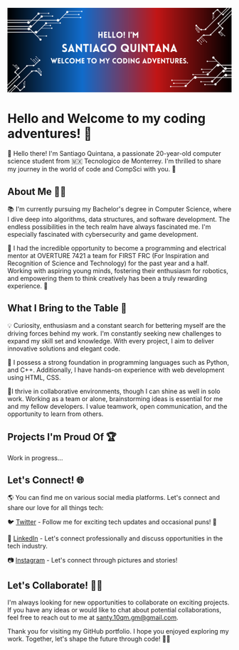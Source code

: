 [![Santiago's GitHub Banner](./assets/GitHub%20Banner.png)](https://twitter.com/10qmSanty)

# Hello and Welcome to my coding adventures! 🎉

👋 Hello there! I'm Santiago Quintana, a passionate 20-year-old computer science student from 🇲🇽 Tecnologico de Monterrey. I'm thrilled to share my journey in the world of code and CompSci with you. 🚀

## About Me 🙋‍♂️

📚 I'm currently pursuing my Bachelor's degree in Computer Science, where I dive deep into algorithms, data structures, and software development. The endless possibilities in the tech realm have always fascinated me. I'm especially fascinated with cybersecurity and game development. 

🤖 I had the incredible opportunity to become a programming and electrical mentor at OVERTURE 7421 a team for FIRST FRC (For Inspiration and Recognition of Science and Technology) for the past year and a half. Working with aspiring young minds, fostering their enthusiasm for robotics, and empowering them to think creatively has been a truly rewarding experience. 🤝

## What I Bring to the Table 💼

💡 Curiosity, enthusiasm and a constant search for bettering myself are the driving forces behind my work. I'm constantly seeking new challenges to expand my skill set and knowledge. With every project, I aim to deliver innovative solutions and elegant code.

🌟 I possess a strong foundation in programming languages such as Python, and C++. Additionally, I have hands-on experience with web development using HTML, CSS.

🔧I thrive in collaborative environments, though I can shine as well in solo work. Working as a team or alone, brainstorming ideas is essential for me and my fellow developers. I value teamwork, open communication, and the opportunity to learn from others.

## Projects I'm Proud Of 🏆
Work in progress...
<!-- 
Here are some of the projects I've worked on:

1. 🤖 **RoboHelper** - An autonomous robot designed to assist the elderly with everyday tasks. Built using Python, OpenCV, and ROS (Robot Operating System). [Check it out!](https://github.com/your-username/robo-helper)

2. 🎮 **GameGenius** - A game recommendation engine based on user preferences and machine learning. Developed using Python and scikit-learn. [Try it here!](https://github.com/your-username/game-genius)

3. 💬 **ChatMeister** - A real-time chat application with end-to-end encryption. Implemented using React, Node.js, and Socket.io. [Join the conversation!](https://github.com/your-username/chat-meister)

Feel free to explore these projects and provide any feedback or suggestions. I'm always looking for ways to improve!
-->

## Let's Connect! 🌐

🌎 You can find me on various social media platforms. Let's connect and share our love for all things tech:

🐦 [Twitter](https://twitter.com/10qmSanty) - Follow me for exciting tech updates and occasional puns! 🐤

💼 [LinkedIn](https://www.linkedin.com/in/santiago-quintana-moreno-861115192) - Let's connect professionally and discuss opportunities in the tech industry.

📷 [Instagram](https://www.instagram.com/santiagoquintana/) - Let's connect through pictures and stories!

<!--🌐 [Personal Website](https://your-website-url.com) - Explore more about my projects, blog posts, and adventures in the world of code!-->

## Let's Collaborate! 👯‍♀️

I'm always looking for new opportunities to collaborate on exciting projects. If you have any ideas or would like to chat about potential collaborations, feel free to reach out to me at [santy.10qm.gm@gmail.com](mailto:santy.10qm.gm@gmail.com).

Thank you for visiting my GitHub portfolio. I hope you enjoyed exploring my work. Together, let's shape the future through code! 🚀✨









<!--
**SantiQ0905/SantiQ0905** is a ✨ _special_ ✨ repository because its `README.md` (this file) appears on your GitHub profile.

Here are some ideas to get you started:

- 🔭 I’m currently working on ...
- 🌱 I’m currently learning ...
- 👯 I’m looking to collaborate on ...
- 🤔 I’m looking for help with ...
- 💬 Ask me about ...
- 📫 How to reach me: ...
- 😄 Pronouns: ...
- ⚡ Fun fact: ...
-->
